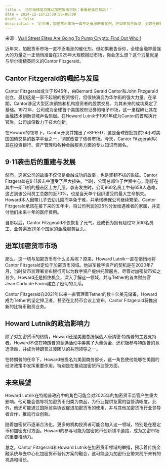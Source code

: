 ```yaml
---
title = '华尔街精英将推动加密货币市场：看看是谁在背后！'
date = 2024-12-15T12:00:55+08:00
draft = false
description = '近年来，加密货币市场一直不乏看涨的催化剂。但如果我告诉你，全球金融界最强大的力量之一正悄悄准备在2025年大规模撼动市场，你会怎么想？这个力量就是与华尔街精英同义的Cantor Fitzgerald。'
---
```


来源：[Wall Street Elites Are Going To Pump Crypto: Find Out Who!!](https://www.youtube.com/watch?v=WQCCwC2-Wkw)

近年来，加密货币市场一直不乏看涨的催化剂。但如果我告诉你，全球金融界最强大的力量之一正悄悄准备在2025年大规模撼动市场，你会怎么想？这个力量就是与华尔街精英同义的Cantor Fitzgerald。

## Cantor Fitzgerald的崛起与发展

Cantor Fitzgerald成立于1945年，由Bernard Gerald Cantor和John Fitzgerald创立。最初这是一家不起眼的投资银行，但很快演变为华尔街的强大力量。在早期，Cantor涉足大型区块销售和机构投资者的股票交易，为其未来的成功奠定了基础。1972年，公司成为全球首个美国政府证券的电子市场，这一里程碑让其在金融技术创新领域声名鹊起。在Howard Lutnik于1991年成为Cantor的首席执行官后，公司加倍致力于技术创新。

在Howard的领导下，Cantor开发并推出了eSPEED，这是全球首批提供24小时美国国债交易的数字平台之一，彻底改变了债券市场。今天，Cantor Fitzgerald以其在投资银行、资产管理和各种金融服务方面的专业知识而闻名。

## 9·11袭击后的重建与发展

然而，这家公司的故事不仅仅是金融成功的故事，也是坚韧不拔的象征。Cantor Fitzgerald在9·11袭击中遭受了巨大损失。当时，公司总部位于世贸中心，刚好在其中一架飞机的撞击区上方几层。袭击发生时，公司960名员工中有658人遇难，这占到该公司员工总数的近70%，也是当天单个组织遭受的最大生命损失。Howard本人因带儿子去幼儿园而幸免于难，并承诺确保公司继续繁荣。Cantor Fitzgerald承诺在接下来的五年中，将公司利润的25%分发给遇难者的家属，并支付他们未来十年的医疗费用。

自那以后，Cantor Fitzgerald不仅恢复了元气，还成长为拥有超过12,500名员工、业务遍及20多个国家的金融服务巨头。

## 进军加密货币市场

那么，这一切与加密货币有什么关系呢？原来，Howard Lutnik一直在悄悄地将Cantor Fitzgerald定位于加密货币领域。他进军数字资产的契机是在2020年7月，当时货币监理署宣布银行可以为数字资产提供托管服务。尽管对加密货币知之甚少，Howard还是抓住机会，深入了解这一领域，并与Tether的首席财务官Jean Carlo de Facini建立了密切的关系。

Cantor Fitzgerald自2021年以来一直管理着Tether的数十亿美元储备，Howard成为Tether的坚定捍卫者，甚至在比特币会议上宣布，Cantor Fitzgerald将推出新的比特币融资业务。

## Howard Lutnik的政治影响力

除了对加密货币的热情，Howard还是美国总统候选人唐纳德·特朗普的主要支持者。Howard不仅在特朗普的竞选活动中筹集了大量资金，还积极参与特朗普的竞选活动，并成为特朗普过渡团队的共同领导之一。

在特朗普的任命下，Howard被提名为美国商务部长，这一角色使他能够在美国的经济政策中发挥重要作用，特别是在推动加密货币监管方面。

## 未来展望

Howard Lutnik在特朗普政府中的角色可能会对2025年的加密货币监管产生重大影响。他可能会倡导将加密货币归类为商品，为行业提供急需的监管清晰度。此外，他还可能通过国际贸易协议促进加密货币的使用，并与其他加密货币行业领导者合作，推动行业创新。

随着加密货币逐渐合法化，更多的机构投资者可能会加入这一领域，特别是在稳定币和加密支付方面。Howard的参与可能为加密货币创新铺平道路，成为加密市场的重要推动力。

总之，Cantor Fitzgerald和Howard Lutnik在加密货币领域的举措，预示着传统金融系统与去中心化加密货币替代方案的融合，这可能会为加密行业带来前所未有的机遇和增长。
